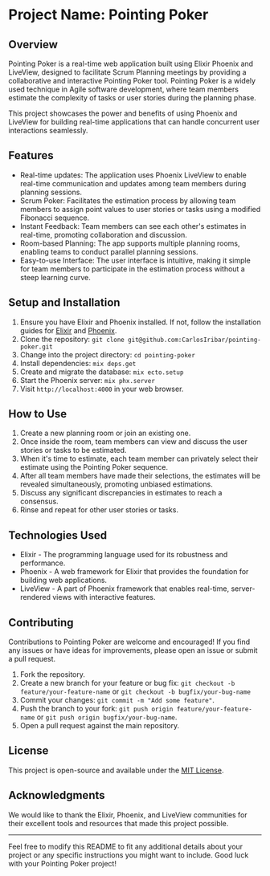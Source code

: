 # Project Name: Pointing Poker

## Overview

Pointing Poker is a real-time web application built using Elixir Phoenix and LiveView, designed to facilitate Scrum Planning meetings by providing a collaborative and interactive Pointing Poker tool. Pointing Poker is a widely used technique in Agile software development, where team members estimate the complexity of tasks or user stories during the planning phase.

This project showcases the power and benefits of using Phoenix and LiveView for building real-time applications that can handle concurrent user interactions seamlessly.

## Features

- Real-time updates: The application uses Phoenix LiveView to enable real-time communication and updates among team members during planning sessions.
- Scrum Poker: Facilitates the estimation process by allowing team members to assign point values to user stories or tasks using a modified Fibonacci sequence.
- Instant Feedback: Team members can see each other's estimates in real-time, promoting collaboration and discussion.
- Room-based Planning: The app supports multiple planning rooms, enabling teams to conduct parallel planning sessions.
- Easy-to-use Interface: The user interface is intuitive, making it simple for team members to participate in the estimation process without a steep learning curve.

## Setup and Installation

1. Ensure you have Elixir and Phoenix installed. If not, follow the installation guides for [Elixir](https://elixir-lang.org/install.html) and [Phoenix](https://hexdocs.pm/phoenix/installation.html).
2. Clone the repository: `git clone git@github.com:CarlosIribar/pointing-poker.git`
3. Change into the project directory: `cd pointing-poker`
4. Install dependencies: `mix deps.get`
5. Create and migrate the database: `mix ecto.setup`
6. Start the Phoenix server: `mix phx.server`
7. Visit `http://localhost:4000` in your web browser.

## How to Use

1. Create a new planning room or join an existing one.
2. Once inside the room, team members can view and discuss the user stories or tasks to be estimated.
3. When it's time to estimate, each team member can privately select their estimate using the Pointing Poker sequence.
4. After all team members have made their selections, the estimates will be revealed simultaneously, promoting unbiased estimations.
5. Discuss any significant discrepancies in estimates to reach a consensus.
6. Rinse and repeat for other user stories or tasks.

## Technologies Used

- Elixir - The programming language used for its robustness and performance.
- Phoenix - A web framework for Elixir that provides the foundation for building web applications.
- LiveView - A part of Phoenix framework that enables real-time, server-rendered views with interactive features.

## Contributing

Contributions to Pointing Poker are welcome and encouraged! If you find any issues or have ideas for improvements, please open an issue or submit a pull request.

1. Fork the repository.
2. Create a new branch for your feature or bug fix: `git checkout -b feature/your-feature-name` or `git checkout -b bugfix/your-bug-name`
3. Commit your changes: `git commit -m "Add some feature"`.
4. Push the branch to your fork: `git push origin feature/your-feature-name` or `git push origin bugfix/your-bug-name`.
5. Open a pull request against the main repository.

## License

This project is open-source and available under the [MIT License](LICENSE).

## Acknowledgments

We would like to thank the Elixir, Phoenix, and LiveView communities for their excellent tools and resources that made this project possible.

---

Feel free to modify this README to fit any additional details about your project or any specific instructions you might want to include. Good luck with your Pointing Poker project!
